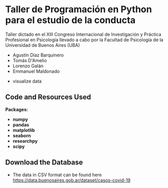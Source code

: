 # Taller de Programación en Python para el estudio de la conducta

Taller dictado en el XIII Congreso Internacional de Investigación y Práctica Profesional en Psicología llevado a cabo por la Facultad de Psicología de la Universidad de Buenos Aires (UBA)

- Agustín Díaz Barquinero
- Tomás D'Amelio
- Lorenzo Galán
- Emmanuel Maldonado

* visualize data

## Code and Resources Used
**Packages:** 
  - **numpy**
  - **pandas**
  - **matplotlib**
  - **seaborn**
  - **researchpy**
  - **scipy**

## Download the Database
* The data in CSV format can be found here https://data.buenosaires.gob.ar/dataset/casos-covid-19
